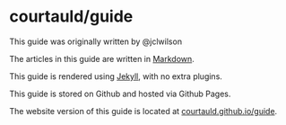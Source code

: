 # courtauld/guide

This guide was originally written by @jclwilson

The articles in this guide are written in [Markdown](https://guides.github.com/features/mastering-markdown/).

This guide is rendered using [Jekyll](https://jekyllrb.com/), with no extra plugins.

This guide is stored on Github and hosted via Github Pages.

The website version of this guide is located at [courtauld.github.io/guide](http://courtauld.github.io/guide).